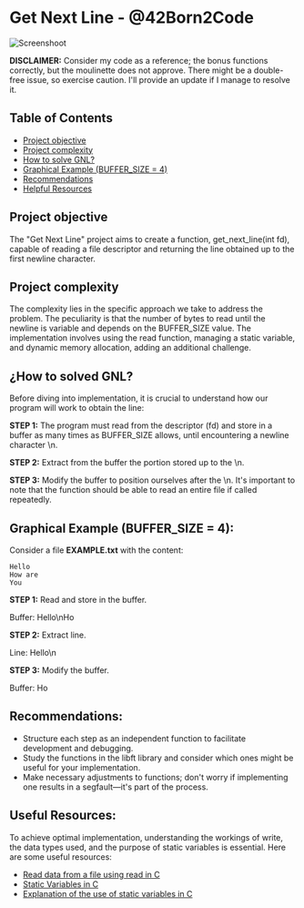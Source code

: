 # Get Next Line - @42Born2Code

![Screenshoot](https://github.com/freddyfleitas/getnextline_42/blob/master/gnl.png)

**DISCLAIMER:** Consider my code as a reference; the bonus functions correctly, but the moulinette does not approve. There might be a double-free issue, so exercise caution. I'll provide an update if I manage to resolve it.

## Table of Contents

- [Project objective](#project-objective)
- [Project complexity](#project-complexity)
- [How to solve GNL?](#how-to-solve-gnl)
- [Graphical Example (BUFFER_SIZE = 4)](#graphical-example-buffer_size--4)
- [Recommendations](#recommendations)
- [Helpful Resources](#useful-resources)

## Project objective

The "Get Next Line" project aims to create a function, get_next_line(int fd), capable of reading a file descriptor and returning the line obtained up to the first newline character.

## Project complexity

The complexity lies in the specific approach we take to address the problem. The peculiarity is that the number of bytes to read until the newline is variable and depends on the BUFFER_SIZE value. The implementation involves using the read function, managing a static variable, and dynamic memory allocation, adding an additional challenge.

## ¿How to solved GNL?

Before diving into implementation, it is crucial to understand how our program will work to obtain the line:

**STEP 1:** The program must read from the descriptor (fd) and store in a buffer as many times as BUFFER_SIZE allows, until encountering a newline character \n.

**STEP 2:** Extract from the buffer the portion stored up to the \n.

**STEP 3:** Modify the buffer to position ourselves after the \n. It's important to note that the function should be able to read an entire file if called repeatedly.


## Graphical Example (BUFFER_SIZE = 4):

Consider a file **EXAMPLE.txt** with the content:

```
Hello
How are
You
```

**STEP 1:** Read and store in the buffer.

Buffer: Hello\nHo

**STEP 2:** Extract line.

Line: Hello\n

**STEP 3:** Modify the buffer.

Buffer: Ho

## Recommendations:

- Structure each step as an independent function to facilitate development and debugging.
- Study the functions in the libft library and consider which ones might be useful for your implementation.
- Make necessary adjustments to functions; don't worry if implementing one results in a segfault—it's part of the process.

## Useful Resources:

To achieve optimal implementation, understanding the workings of write, the data types used, and the purpose of static variables is essential. Here are some useful resources:

- [Read data from a file using read in C](https://github.com/xicodomingues/francinette](https://www.educative.io/answers/read-data-from-a-file-using-read-in-c)https://www.educative.io/answers/read-data-from-a-file-using-read-in-c)
- [Static Variables in C](https://github.com/xicodomingues/francinette](https://www.educative.io/answers/read-data-from-a-file-using-read-in-c)https://www.educative.io/answers/read-data-from-a-file-using-read-in-c](https://www.it.uc3m.es/pbasanta/asng/course_notes/variables_en.html#variables_static)https://www.it.uc3m.es/pbasanta/asng/course_notes/variables_en.html#variables_static)
- [Explanation of the use of static variables in C](https://github.com/xicodomingues/francinette](https://www.educative.io/answers/read-data-from-a-file-using-read-in-c)https://www.educative.io/answers/read-data-from-a-file-using-read-in-c](https://www.it.uc3m.es/pbasanta/asng/course_notes/variables_en.html#variables_static)https://www.it.uc3m.es/pbasanta/asng/course_notes/variables_en.html#variables_static](https://stackoverflow.com/questions/572547/what-does-static-mean-in-c)https://stackoverflow.com/questions/572547/what-does-static-mean-in-c)
